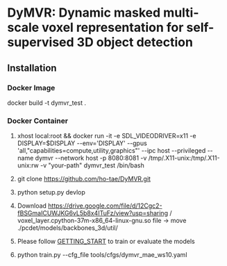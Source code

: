 # DyMVR: Dynamic masked multi-scale voxel representation for self-supervised 3D object detection

## Installation

### Docker Image
docker build -t dymvr_test .

### Docker Container
1. xhost local:root && docker run -it -e SDL_VIDEODRIVER=x11 -e DISPLAY=$DISPLAY --env='DISPLAY' --gpus 'all,"capabilities=compute,utility,graphics"' --ipc host --privileged --name dymvr --network host -p 8080:8081 -v /tmp/.X11-unix:/tmp/.X11-unix:rw -v "your-path" dymvr_test /bin/bash

2. git clone https://github.com/ho-tae/DyMVR.git

3. python setup.py devlop

4. Download https://drive.google.com/file/d/12Cgc2-fBSGmaICUWJKG6vL5b8x4ITuFz/view?usp=sharing / voxel_layer.cpython-37m-x86_64-linux-gnu.so file -> move ./pcdet/models/backbones_3d/util/

5. Please follow [GETTING_START](docs/GETTING_STARTED.md) to train or evaluate the models

6. python train.py --cfg_file tools/cfgs/dymvr_mae_ws10.yaml

